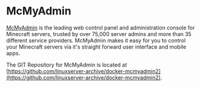 # McMyAdmin

[McMyAdmin](https://www.mcmyadmin.com/) is the leading web control panel and administration console for Minecraft servers, trusted by over 75,000 server admins and more than 35 different service providers. McMyAdmin makes it easy for you to control your Minecraft servers via it's straight forward user interface and mobile apps.

The GIT Repository for McMyAdmin is located at [https://github.com/linuxserver-archive/docker-mcmyadmin2](https://github.com/linuxserver-archive/docker-mcmyadmin2).
